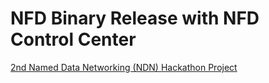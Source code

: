 NFD Binary Release with NFD Control Center
==========================================

[2nd Named Data Networking (NDN) Hackathon Project](http://2nd-ndn-hackathon.named-data.net/)
